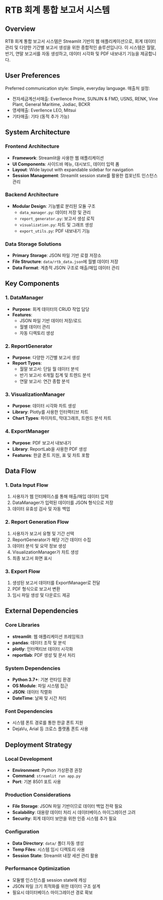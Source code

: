 # RTB 회계 통합 보고서 시스템

## Overview

RTB 회계 통합 보고서 시스템은 Streamlit 기반의 웹 애플리케이션으로, 회계 데이터 관리 및 다양한 기간별 보고서 생성을 위한 종합적인 솔루션입니다. 이 시스템은 월말, 반기, 연말 보고서를 자동 생성하고, 데이터 시각화 및 PDF 내보내기 기능을 제공합니다.

## User Preferences

Preferred communication style: Simple, everyday language.
매출처 설정: 
- 전자세금계산서매출: Everllence Prime, SUNJIN & FMD, USNS, RENK, Vine Plant, General Maritime, Jodiac, BCKR
- 영세매출: Everllence LEO, Mitsui
- 기타매출: 기타 (동적 추가 가능)

## System Architecture

### Frontend Architecture
- **Framework**: Streamlit을 사용한 웹 애플리케이션
- **UI Components**: 사이드바 메뉴, 대시보드, 데이터 입력 폼
- **Layout**: Wide layout with expandable sidebar for navigation
- **Session Management**: Streamlit session state를 활용한 컴포넌트 인스턴스 관리

### Backend Architecture
- **Modular Design**: 기능별로 분리된 모듈 구조
  - `data_manager.py`: 데이터 저장 및 관리
  - `report_generator.py`: 보고서 생성 로직
  - `visualization.py`: 차트 및 그래프 생성
  - `export_utils.py`: PDF 내보내기 기능

### Data Storage Solutions
- **Primary Storage**: JSON 파일 기반 로컬 저장소
- **File Structure**: `data/rtb_data.json`에 월별 데이터 저장
- **Data Format**: 계층적 JSON 구조로 매출/매입 데이터 관리

## Key Components

### 1. DataManager
- **Purpose**: 회계 데이터의 CRUD 작업 담당
- **Features**: 
  - JSON 파일 기반 데이터 저장/로드
  - 월별 데이터 관리
  - 자동 디렉토리 생성

### 2. ReportGenerator
- **Purpose**: 다양한 기간별 보고서 생성
- **Report Types**:
  - 월말 보고서: 단일 월 데이터 분석
  - 반기 보고서: 6개월 집계 및 트렌드 분석
  - 연말 보고서: 연간 종합 분석

### 3. VisualizationManager
- **Purpose**: 데이터 시각화 차트 생성
- **Library**: Plotly를 사용한 인터랙티브 차트
- **Chart Types**: 파이차트, 막대그래프, 트렌드 분석 차트

### 4. ExportManager
- **Purpose**: PDF 보고서 내보내기
- **Library**: ReportLab을 사용한 PDF 생성
- **Features**: 한글 폰트 지원, 표 및 차트 포함

## Data Flow

### 1. Data Input Flow
1. 사용자가 웹 인터페이스를 통해 매출/매입 데이터 입력
2. DataManager가 입력된 데이터를 JSON 형식으로 저장
3. 데이터 유효성 검사 및 자동 백업

### 2. Report Generation Flow
1. 사용자가 보고서 유형 및 기간 선택
2. ReportGenerator가 해당 기간 데이터 수집
3. 데이터 분석 및 요약 정보 생성
4. VisualizationManager가 차트 생성
5. 최종 보고서 화면 표시

### 3. Export Flow
1. 생성된 보고서 데이터를 ExportManager로 전달
2. PDF 형식으로 보고서 변환
3. 임시 파일 생성 및 다운로드 제공

## External Dependencies

### Core Libraries
- **streamlit**: 웹 애플리케이션 프레임워크
- **pandas**: 데이터 조작 및 분석
- **plotly**: 인터랙티브 데이터 시각화
- **reportlab**: PDF 생성 및 문서 처리

### System Dependencies
- **Python 3.7+**: 기본 런타임 환경
- **OS Module**: 파일 시스템 접근
- **JSON**: 데이터 직렬화
- **DateTime**: 날짜 및 시간 처리

### Font Dependencies
- 시스템 폰트 경로를 통한 한글 폰트 지원
- DejaVu, Arial 등 크로스 플랫폼 폰트 사용

## Deployment Strategy

### Local Development
- **Environment**: Python 가상환경 권장
- **Command**: `streamlit run app.py`
- **Port**: 기본 8501 포트 사용

### Production Considerations
- **File Storage**: JSON 파일 기반이므로 데이터 백업 전략 필요
- **Scalability**: 대용량 데이터 처리 시 데이터베이스 마이그레이션 고려
- **Security**: 회계 데이터 보안을 위한 인증 시스템 추가 필요

### Configuration
- **Data Directory**: `data/` 폴더 자동 생성
- **Temp Files**: 시스템 임시 디렉토리 사용
- **Session State**: Streamlit 내장 세션 관리 활용

### Performance Optimization
- 모듈별 인스턴스를 session state에 캐싱
- JSON 파일 크기 최적화를 위한 데이터 구조 설계
- 필요시 데이터베이스 마이그레이션 경로 확보